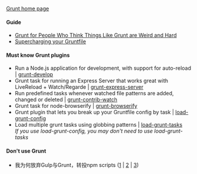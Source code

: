 [Grunt home page](http://gruntjs.com/)

#### Guide
- [Grunt for People Who Think Things Like Grunt are Weird and Hard](https://24ways.org/2013/grunt-is-not-weird-and-hard/)
- [Supercharging your Gruntfile](https://www.html5rocks.com/en/tutorials/tooling/supercharging-your-gruntfile/)

#### Must know Grunt plugins
- Run a Node.js application for development, with support for auto-reload | [grunt-develop](https://www.npmjs.com/package/grunt-develop)
- Grunt task for running an Express Server that works great with LiveReload + Watch/Regarde | [grunt-express-server](https://www.npmjs.com/package/grunt-express-server)
- Run predefined tasks whenever watched file patterns are added, changed or deleted | [grunt-contrib-watch](https://www.npmjs.com/package/grunt-contrib-watch)
- Grunt task for node-browserify | [grunt-browserify](https://www.npmjs.com/package/grunt-browserify)
- Grunt plugin that lets you break up your Gruntfile config by task | [load-grunt-config](https://www.npmjs.com/package/load-grunt-config)
- Load multiple grunt tasks using globbing patterns | [load-grunt-tasks](https://www.npmjs.com/package/load-grunt-tasks)  
_If you use load-grunt-config, you may don't need to use load-grunt-tasks_

#### Don't use Grunt
- 我为何放弃Gulp与Grunt，转投npm scripts ([1](http://www.infoq.com/cn/news/2016/02/gulp-grunt-npm-scripts-part1) | [2](http://www.infoq.com/cn/news/2016/02/gulp-grunt-npm-scripts-part2) | [3](http://www.infoq.com/cn/news/2016/02/gulp-grunt-npm-scripts-part3)) 
